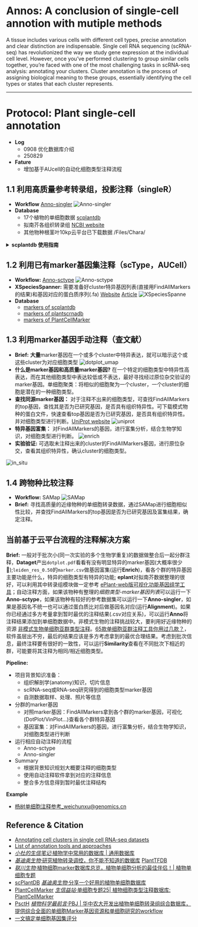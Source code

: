 # Annos: A conclusion of single-cell annotion with mutiple methods
A tissue includes various cells with different cell types, precise annotation and clear distinction are indispensable. Single cell RNA sequencing (scRNA-seq) has revolutionized the way we study gene expression at the individual cell level. However, once you’ve performed clustering to group similar cells together, you’re faced with one of the most challenging tasks in scRNA-seq analysis: annotating your clusters. Cluster annotation is the process of assigning biological meaning to these groups, essentially identifying the cell types or states that each cluster represents.

---
# Protocol: Plant single-cell annotation
- **Log**
  - 0908 优化数据库介绍
  - 250829
- **Fature**
  - 增加基于AUcell的自动化细胞类型注释流程

## 1.1 利用高质量参考转录组，投影注释（singleR）
- **Workflow** [Anno-singler](https://github.com/ydgenomics/Annos/tree/main/Anno-singler)
![Anno-singler](./PNG/Anno-singler.png)
- **Database**
  - 17个植物的单细胞数据 [scplantdb](https://biobigdata.nju.edu.cn/scplantdb/home)
  - 拟南芥各组织转录组 [NCBI website](https://www.ncbi.nlm.nih.gov/geo/query/acc.cgi?acc=GSE226097)
  - 其他物种根茎叶10kp云平台已下载数据 /Files/Chara/

<details>
<summary><strong>scplantdb 使用指南</strong></summary>

scplantdb 是一个资源丰富的植物单细胞数据库，包含：Marker基因数据；已发表数据的复现版本并提供便捷的数据下载等。查看详细文章，请 [click](https://drive.google.com/file/d/17ftoSQFZv8ZPxMHvHveFZlRyoT33VgNk/view?usp=drive_link)。文章解读[click1](https://mp.weixin.qq.com/s/i6x60pc3kJyJj1TIZc8tZg)，数据库使用[clik](https://mp.weixin.qq.com/s/FsU2RjM9qXk0eRghnNJ0Dg)
- **Browser**
  1. 下载h5ad/rds
- **Marker**
  1. 下载物种特异marker列表
  2. 下载参考基因组数据
- **Tools**
  1. Blast：一个快速方便的基因比对
  2. Cell type comporator: 快速比较两个细胞群并给出差异基因
  3. Cell type Predictor: 基于输入的基因预测细胞类型

</details>

## 1.2 利用已有marker基因集注释（scType，AUCell）
- **Workflow:** [Anno-sctype](https://github.com/ydgenomics/Annos/tree/main/Anno-sctype)
![Anno-sctype](./PNG/Anno-sctype.png)
- **XSpeciesSpanner:** 需要准备好cluster特异基因列表(直接用FindAllMarkers的结果)和基因对应的蛋白质序列(.fa) [Website](https://shoot.plantcellatlas.com/#/annotate) [Article](https://www.cell.com/cell/fulltext/S0092-8674(25)00858-X)
![XSpeciesSpanne](./PNG/XSpeciesSpanne.png)
- **Database**
  - [markers of scplantdb](https://biobigdata.nju.edu.cn/scplantdb/marker)
  - [markers of plantscrnadb](http://ibi.zju.edu.cn/plantscrnadb/#/)
  - [markers of PlantCellMarker](https://www.tobaccodb.org/pcmdb/homePage)

## 1.3 利用marker基因手动注释（查文献）
- **Brief:** **大量**marker基因在一个或多个cluster中特异表达，就可以暗示这个或这些cluster为对应细胞类型
![dotplot_umap](./PNG/dotplot_umap.png)
- **什么是marker基因和高质量marker基因?** 在一个特定的细胞类型中特异性高表达，而在其他细胞类型中表达较低或不表达，最好寻找经过原位杂交验证的marker基因。单细胞聚类：将相似的细胞聚为一个cluster，一个cluster的细胞是潜在的一种细胞类型。
- **查找同源marker基因：** 对于注释不出来的细胞类型，可查找FindAllMarkers的top基因，查找其是否为已研究基因，是否具有组织特异性。可下载模式物种的蛋白文件，快速查看top基因是否为已研究基因，是否具有组织特异性。并对细胞类型进行判断。[UniProt website](https://www.uniprot.org/)
![uniprot](./PNG/uniprot.png)
- **特异基因富集：** 对FindAllMarkers的基因，进行富集分析，结合生物学知识，对细胞类型进行判断。
![enrich](./PNG/enrich.png)
- **实验验证:** 可选取未注释出来的cluster的FindAllMarkers基因，进行原位杂交，查看其组织特异性，确认cluster的细胞类型。

![in_situ](./PNG/in_situ.png)

## 1.4 跨物种比较注释
- **Workflow:** SAMap
![SAMap](./PNG/SAMap.png)
- **Brief:** 寻找高质量的近缘物种的单细胞转录数据，通过SAMap进行细胞相似性比较，并查找FindAllMarkers的top基因是否为已研究基因及富集结果，确定注释。

## 当前基于云平台流程的注释解决方案
**Brief:** 一般对于批次小(同一次实验的多个生物学重复)的数据做整合后一起分群注释，**Dataget**产出`dotplot.pdf`看看有没有明显特异的marker基因(大概率很少🐶);`leiden_res_0.50`的`marker.csv`做基因富集(运行**Enrich**)，看各个群的特异基因主要功能是什么，特异的细胞类型有特异的功能; **eplant**对拟南芥数据整理的很好，可以利用其中转录组模块做一定参考 [ePlant-web版可视化功能基因组学工具](https://mp.weixin.qq.com/s/DHLZQWFRniOrlf935MOuqA)；自动注释方面，如果该物种有整理的*细胞类型-marker基因列表*可以运行一下**Anno-sctype**，如果该物种有较好的参考数据集可以运行一下**Anno-singler**，如果是基因名不统一也可以通过蛋白质比对后做基因名对应(运行**Alignment**)。如果你已经通过多方考量拿到暂时最优的注释结果(.csv对应关系)，可以运行**Anno**将注释结果添加到单细胞数据中。非模式生物的注释挑战较大，要利用好近缘物种的资源 [非模式生物单细胞亚群类型注释](https://mp.weixin.qq.com/s/7ga9awAM8jlfia7B8b_2Sw)。[65款单细胞亚群注释工具你用过几款？](https://mp.weixin.qq.com/s/gy9UbSID733BhDPSnjk_jA)，软件虽层出不穷，最后的结果应该是多方考虑拿到的最优合理结果。考虑到批次信息，最终注释要有很好的一致性，可以运行**Similarity**查看在不同批次下相近的群，可能要将其注释为相同/相近细胞类型。

**Pipeline:**
  - 项目背景知识准备：
    - 组织解剖学(anatomy)知识，切片信息
    - scRNA-seq或RNA-seq研究得到的细胞类型marker基因
    - 自测数据取样、处理、照片等信息
  - 分群的marker基因
    - 对照marker基因：FindAllMarkers拿到各个群的marker基因，可视化(DotPlot/VinPlot...)查看各个群特异基因
    - 基因富集：对FindAllMarkers的基因，进行富集分析，结合生物学知识，对细胞类型进行判断
  - 运行相应自动注释的流程
    - Anno-sctype
    - Anno-singler
  - Summary
    - 根据背景知识规划大概要注释的细胞类型
    - 使用自动注释软件拿到对应的注释信息
    - 整合多方信息得到暂时最优注释结构

**Example**
  - [杨树单细胞注释参考_weichunxu@genomics.cn](https://github.com/ydgenomics/Annos/blob/main/DATA/weichunxu%40genomics.cn.docx)

## Reference & Citation
 - [Annotating cell clusters in single cell RNA-seq datasets](https://pluto.bio/resources/Learning%20Series/annotating-clusters-in-scrnaseq)
 - [List of annotation tools and approaches](https://airtable.com/appMd0h4vP7gzQaeK/shrgmvY3ZvswENjkJ/tblgv3JRYlbD34DYD)
 - [*小杜的生信笔记*·植物学中常用的数据库 | 通用数据库](https://mp.weixin.qq.com/s/eWRKpZbVN8iY1qmu5mue2g)
 - [*基迪奥生物*·研究植物转录调控，你不能不知道的数据库](https://mp.weixin.qq.com/s/yee680uNUmQQUOXISr479A) [PlantTFDB](http://planttfdb.cbi.pku.edu.cn/)
 - [*联川生物*·植物细胞marker数据库总览，植物单细胞分析的最佳伴侣！| 植物单细胞专题](https://mp.weixin.qq.com/s/CXGkNuBDQin5MrPWMgt8ng)
 - [scPlantDB](https://biobigdata.nju.edu.cn/scplantdb/home) [*基迪奥生物*·分享一个好用的植物单细胞数据库](https://mp.weixin.qq.com/s/1dTCDc5U3dvCy15GfLRY4A)
 - [PlantCellMarker](https://www.tobaccodb.org/pcmdb/homePage) [*生信益站*·单细胞专题25| 植物细胞类型注释数据库: PlantCellMarker](https://mp.weixin.qq.com/s/Y1AyXa8jkQBV4yWo_HihTw)
 - [PsctH](http://jinlab.hzau.edu.cn/PsctH/) [*植物科学最前言*·PBJ | 华中农大开发出植物单细胞转录组综合数据库，提供综合全面的单细胞Marker基因资源和单细胞研究的workflow](https://mp.weixin.qq.com/s/5dMORWQeX4eTFgH0e1YkTg)
 - [一文搞定单细胞基因集评分](https://mp.weixin.qq.com/s/tntX8DlA4qEuGb4v5SQErA)